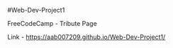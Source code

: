 #Web-Dev-Project1

FreeCodeCamp - Tribute Page
 
Link - https://aab007209.github.io/Web-Dev-Project1/
